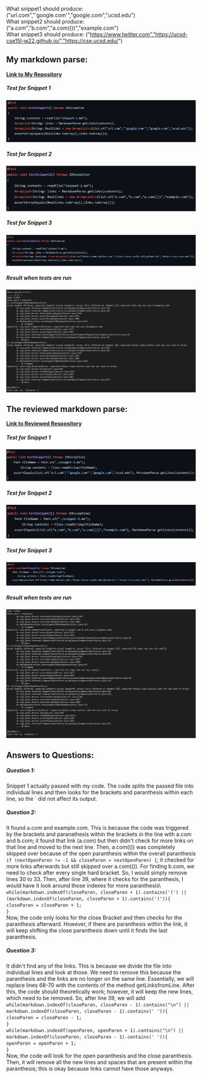 What snippet1 should produce: ("url.com","'google.com'","google.com","ucsd.edu")\
What snippet2 should produce: ("a.com","b.com","a.com(())","example.com")\
What snippet3 should produce: ("https://www.twitter.com","https://ucsd-cse15l-w22.github.io/","https://cse.ucsd.edu/")


## My markdown parse:
[**Link to My Repository**](markdownme)
##### Test for Snippet 1
![Test_for_snippet1](myrepo1.png) 
##### Test for Snippet 2
![Test_for_snippet2](myrepo2.png)
##### Test for Snippet 3
![Test_for_snippet3](myrepo3.png)
##### Result when tests are run
![Result](bettermyrepo.png)


## The reviewed markdown parse:
[**Link to Reviewed Respository**](markdownthem)
##### Test for Snippet 1
![Test_for_snippet1](therepo1.png) 
##### Test for Snippet 2
![Test_for_snippet2](therepo2.png)
##### Test for Snippet 3
![Test_for_snippet3](therepo3.png)
##### Result when tests are run
![Result](theirrepo.png)


## Answers to Questions:
##### Question 1:
Snippet 1 actually passed with my code. The code splits the passed file into individual lines and then looks for the brackets and paranthesis within each line, so the ` did not affect its output. 

##### Question 2:
It found a.com and example.com. This is because the code was triggered by the brackets and paranathesis within the brackets in the line with a.com and b.com; it found that link (a.com) but then didn't check for more links on that line and moved to the next line. Then, a.com(()) was completely skipped over because of the open paranthesis within the overall paranthesis `if (nextOpenParen != -1 && closeParen > nextOpenParen) {`; it checked for more links afterwards but still skipped over a.com(()). For finding b.com, we need to check after every single hard bracket. So, I would simply remove lines 30 to 33. Then, after line 39, where it checks for the paranthesis, I would have it look around those indexes for more paranthesis\ 
`while(markdown.indexOf(closeParen, closeParen + 1).contains('(') || (markdown.indexOf(closeParen, closeParen + 1).contains(')')){`\
    `closeParen = closeParen + 1;`\
`}`\
Now, the code only looks for the close Bracket and then checks for the paranthesis afterward. However, if there are paranthesis within the link, it will keep shifting the close paranthesis down until it finds the last paranthesis. 

##### Question 3: 
It didn't find any of the links. This is because we divide the file into individual lines and look at those. We need to remove this because the paranthesis and the links are no longer on the same line. Essentially, we will replace lines 68-70 with the contents of the method getLinksfromLine. After this, the code should theoretically work; however, it will keep the new lines, which need to be removed. So, after line 39, we will add\
`while(markdown.indexOf(closeParen, closeParen - 1).contains("\n") || markdown.indexOf(closeParen, closeParen - 1).contains(' ')){`\
    `closeParen = closeParen - 1;`\
`}`\
`while(markdown.indexOf(openParen, openParen + 1).contains("\n") || markdown.indexOf(closeParen, closeParen - 1).contains(' ')){`\
    `openParen = openParen + 1;`\
`}` \
Now, the code will look for the open paranthesis and the close paranthesis. Then, it will remove all the new lines and spaces that are present within the paranthesis; this is okay because links cannot have those anyways. 